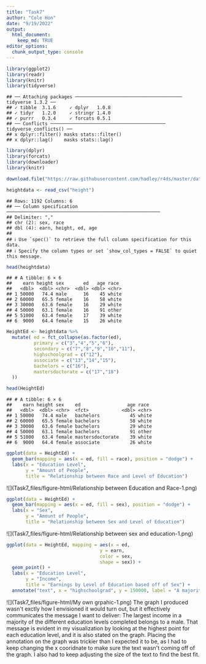 ```yaml
---
title: "Task7"
author: "Cole Hon"
date: "9/19/2022"
output: 
  html_document:
    keep_md: TRUE
editor_options: 
  chunk_output_type: console
---
```



```r
library(ggplot2)
library(readr)
library(knitr)
library(tidyverse)
```

```
## ── Attaching packages ─────────────────────────────────────── tidyverse 1.3.2 ──
## ✓ tibble  3.1.6     ✓ dplyr   1.0.8
## ✓ tidyr   1.2.0     ✓ stringr 1.4.0
## ✓ purrr   0.3.4     ✓ forcats 0.5.1
## ── Conflicts ────────────────────────────────────────── tidyverse_conflicts() ──
## x dplyr::filter() masks stats::filter()
## x dplyr::lag()    masks stats::lag()
```

```r
library(dplyr)
library(forcats)
library(downloader)
library(knitr)
```



```r
download.file("https://raw.githubusercontent.com/hadley/r4ds/master/data/heights.csv", "height", mode = "wb")

heightdata <- read_csv("height")
```

```
## Rows: 1192 Columns: 6
## ── Column specification ────────────────────────────────────────────────────────
## Delimiter: ","
## chr (2): sex, race
## dbl (4): earn, height, ed, age
## 
## ℹ Use `spec()` to retrieve the full column specification for this data.
## ℹ Specify the column types or set `show_col_types = FALSE` to quiet this message.
```

```r
head(heightdata)
```

```
## # A tibble: 6 × 6
##    earn height sex       ed   age race 
##   <dbl>  <dbl> <chr>  <dbl> <dbl> <chr>
## 1 50000   74.4 male      16    45 white
## 2 60000   65.5 female    16    58 white
## 3 30000   63.6 female    16    29 white
## 4 50000   63.1 female    16    91 other
## 5 51000   63.4 female    17    39 white
## 6  9000   64.4 female    15    26 white
```




```r
HeightEd <- heightdata %>%
  mutate( ed = fct_collapse(as.factor(ed),
          primary = c("3","4","5","6"),
          secondary = c("7","8","9","10","11"),
          highschoolgrad = c("12"),
          associate = c("13","14","15"),
          bachelors = c("16"),
          mastersdoctorate = c("17","18")
  ))

head(HeightEd)
```

```
## # A tibble: 6 × 6
##    earn height sex    ed                 age race 
##   <dbl>  <dbl> <chr>  <fct>            <dbl> <chr>
## 1 50000   74.4 male   bachelors           45 white
## 2 60000   65.5 female bachelors           58 white
## 3 30000   63.6 female bachelors           29 white
## 4 50000   63.1 female bachelors           91 other
## 5 51000   63.4 female mastersdoctorate    39 white
## 6  9000   64.4 female associate           26 white
```




```r
ggplot(data = HeightEd) + 
  geom_bar(mapping = aes(x = ed, fill = race), position = "dodge") +
  labs(x = "Education Level",
       y = "Amount of People",
       title = "Relationship between Race and Level of Education")
```

![](Task7_files/figure-html/Relationship between Education and Race-1.png)<!-- -->




```r
ggplot(data = HeightEd) + 
  geom_bar(mapping = aes(x = ed, fill = sex), position = "dodge") +
  labs(x = "Sex",
       y = "Amount of People",
       title = "Relationship between Sex and Level of Education")
```

![](Task7_files/figure-html/Relationship between sex and education-1.png)<!-- -->





```r
ggplot(data = HeightEd, mapping = aes(x = ed, 
                                  y = earn, 
                                  color = sex,
                                  shape = sex)) +
  geom_point() +
  labs(x = "Education Level",
       y = "Income", 
       title = "Earnings by Level of Education based off of Sex") + 
  annotate("text", x = "highschoolgrad", y = 150000, label = "A majority of the education levels consists of a male being the highest earner", size = 2.7)
```

![](Task7_files/figure-html/My own grpahic-1.png)<!-- -->
The graph I produced wasn't exctly how I envisioned it would turn out, but it effectively communicates the message I want to deliver: The largest income in a majority of the different education levels completed belongs to a male. That message is evident in my visualization by looking at the highest point for each education level, and it is also stated on the graph. Placing the annotation on the graph was trickier than I expected it to be, as I had to keep changing the x cooridnate to make sure the text wasn't coming off of the graph. I also had to keep adjusting the size of the text to find the best fit. 


